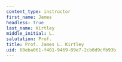 ```yaml
---
content_type: instructor
first_name: James
headless: true
last_name: Kirtley
middle_initial: L.
salutation: Prof.
title: Prof. James L. Kirtley
uid: 60eba061-f401-9469-89e7-2cb0d9cfb93b
---
```

